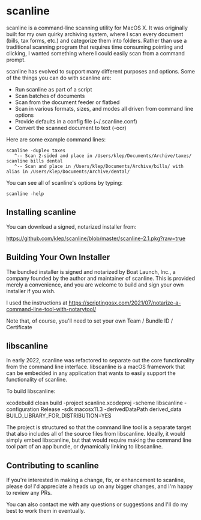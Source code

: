 scanline
========

scanline is a command-line scanning utility for MacOS X. It was originally built for my own quirky archiving system, where I scan every document (bills, tax forms, etc.) and categorize them into folders. Rather than use a traditional scanning program that requires time consuming pointing and clicking, I wanted something where I could easily scan from a command prompt.

scanline has evolved to support many different purposes and options. Some of the things you can do with scanline are:

* Run scanline as part of a script
* Scan batches of documents
* Scan from the document feeder or flatbed
* Scan in various formats, sizes, and modes all driven from command line options
* Provide defaults in a config file (~/.scanline.conf)
* Convert the scanned document to text (-ocr)

Here are some example command lines:

```
scanline -duplex taxes
   ^-- Scan 2-sided and place in /Users/klep/Documents/Archive/taxes/
scanline bills dental
   ^-- Scan and place in /Users/klep/Documents/Archive/bills/ with alias in /Users/klep/Documents/Archive/dental/
```
   
You can see all of scanline's options by typing:

```
scanline -help
```

## Installing scanline

You can download a signed, notarized installer from:

https://github.com/klep/scanline/blob/master/scanline-2.1.pkg?raw=true

## Building Your Own Installer

The bundled installer is signed and notarized by Boat Launch, Inc., a company founded by the author and maintainer of scanline. This is provided merely a convenience, and you are welcome to build and sign your own installer if you wish. 

I used the instructions at https://scriptingosx.com/2021/07/notarize-a-command-line-tool-with-notarytool/ 

Note that, of course, you'll need to set your own Team / Bundle ID / Certificate

## libscanline

In early 2022, scanline was refactored to separate out the core functionality from the command line interface. libscanline is a macOS framework that can be embedded in any application that wants to easily support the functionality of scanline. 

To build libscanline:

xcodebuild clean build -project scanline.xcodeproj -scheme libscanline -configuration Release -sdk macosx11.3 -derivedDataPath derived_data BUILD_LIBRARY_FOR_DISTRIBUTION=YES

The project is structured so that the command line tool is a separate target that also includes all of the source files from libscanline. Ideally, it would simply embed libscanline, but that would require making the command line tool part of an app bundle, or dynamically linking to libscanline.


## Contributing to scanline

If you're interested in making a change, fix, or enhancement to scanline, please do! I'd appreciate a heads up on any bigger changes, and I'm happy to review any PRs.

You can also contact me with any questions or suggestions and I'll do my best to work them in eventually.




